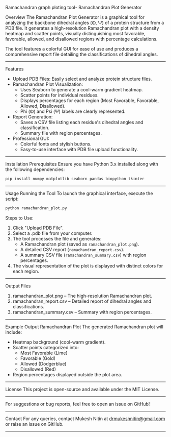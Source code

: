 Ramachandran graph ploting tool-
 Ramachandran Plot Generator

 Overview
The Ramachandran Plot Generator is a graphical tool for analyzing the backbone dihedral angles (Φ, Ψ) of a protein structure from a PDB file. It generates a high-resolution Ramachandran plot with a density heatmap and scatter points, visually distinguishing most favorable, favorable, allowed, and disallowed regions with percentage calculations.

The tool features a colorful GUI for ease of use and produces a comprehensive report file detailing the classifications of dihedral angles.

---

 Features
- Upload PDB Files: Easily select and analyze protein structure files.
- Ramachandran Plot Visualization:
  - Uses Seaborn to generate a cool-warm gradient heatmap.
  - Scatter points for individual residues.
  - Displays percentages for each region (Most Favorable, Favorable, Allowed, Disallowed).
  - Phi (Φ) and Psi (Ψ) labels are clearly represented.
- Report Generation:
  - Saves a CSV file listing each residue's dihedral angles and classification.
  - Summary file with region percentages.
- Professional GUI:
  - Colorful fonts and stylish buttons.
  - Easy-to-use interface with PDB file upload functionality.

---

 Installation
 Prerequisites
Ensure you have Python 3.x installed along with the following dependencies:
```sh
pip install numpy matplotlib seaborn pandas biopython tkinter
```

---

 Usage
 Running the Tool
To launch the graphical interface, execute the script:
```sh
python ramachandran_plot.py
```
 Steps to Use:
1. Click "Upload PDB File".
2. Select a .pdb file from your computer.
3. The tool processes the file and generates:
   - A Ramachandran plot (saved as `ramachandran_plot.png`).
   - A detailed CSV report (`ramachandran_report.csv`).
   - A summary CSV file (`ramachandran_summary.csv`) with region percentages.
4. The visual representation of the plot is displayed with distinct colors for each region.

---

 Output Files
1. ramachandran_plot.png – The high-resolution Ramachandran plot.
2. ramachandran_report.csv – Detailed report of dihedral angles and classifications.
3. ramachandran_summary.csv – Summary with region percentages.

---

 Example Output
 Ramachandran Plot
The generated Ramachandran plot will include:
- Heatmap background (cool-warm gradient).
- Scatter points categorized into:
  - Most Favorable (Lime)
  - Favorable (Gold)
  - Allowed (Dodgerblue)
  - Disallowed (Red)
- Region percentages displayed outside the plot area.

---

 License
This project is open-source and available under the MIT License.

---
For suggestions or bug reports, feel free to open an issue on GitHub!

---

 Contact
For any queries, contact Mukesh Nitin at drmukeshnitin@gmail.com or raise an issue on GitHub.

---

